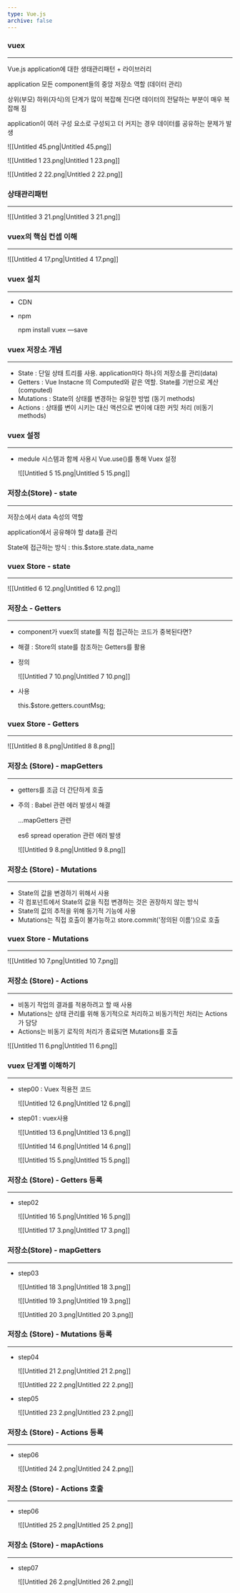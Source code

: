 ```yaml
---
type: Vue.js
archive: false
---
```

### vuex

---

Vue.js application에 대한 생태관리패턴 + 라이브러리

application 모든 component들의 중앙 저장소 역할 (데이터 관리)

상위(부모) 하위(자식)의 단계가 많이 복잡해 진다면 데이터의 전달하는 부분이 매우 복잡해 짐

application이 여러 구성 요소로 구성되고 더 커지는 경우 데이터를 공유하는 문제가 발생

![[Untitled 45.png|Untitled 45.png]]

![[Untitled 1 23.png|Untitled 1 23.png]]

![[Untitled 2 22.png|Untitled 2 22.png]]

  

### 상태관리패턴

---

![[Untitled 3 21.png|Untitled 3 21.png]]

  

### vuex의 핵심 컨셉 이해

---

![[Untitled 4 17.png|Untitled 4 17.png]]

  

### vuex 설치

---

- CDN
    
    <srcipt src="https://unpkg.com/vuex"></script>
    
- npm
    
    npm install vuex —save
    
      
    

### vuex 저장소 개념

---

- State : 단일 상태 트리를 사용. application마다 하나의 저장소를 관리(data)
- Getters : Vue Instacne 의 Computed와 같은 역할. State를 기반으로 계산(computed)
- Mutations : State의 상태를 변경하는 유일한 방법 (동기 methods)
- Actions : 상태를 변이 시키는 대신 액션으로 변이에 대한 커밋 처리 (비동기 methods)

  

### vuex 설정

---

- medule 시스템과 함께 사용시 Vue.use()를 통해 Vuex 설정
    
    ![[Untitled 5 15.png|Untitled 5 15.png]]
    

  

### 저장소(Store) - state

---

저장소에서 data 속성의 역할

application에서 공유해야 할 data를 관리

State에 접근하는 방식 : this.$store.state.data_name

  

### vuex Store - state

---

![[Untitled 6 12.png|Untitled 6 12.png]]

  

### 저장소 - Getters

---

- component가 vuex의 state를 직접 접근하는 코드가 중복된다면?
- 해결 : Store의 state를 참조하는 Getters를 활용
- 정의
    
    ![[Untitled 7 10.png|Untitled 7 10.png]]
    
- 사용
    
    this.$store.getters.countMsg;
    
      
    

### vuex Store - Getters

---

![[Untitled 8 8.png|Untitled 8 8.png]]

  

### 저장소 (Store) - mapGetters

---

- getters를 조금 더 간단하게 호출
- 주의 : Babel 관련 에러 발생시 해결
    
    ...mapGetters 관련
    
    es6 spread operation 관련 에러 발생
    
    ![[Untitled 9 8.png|Untitled 9 8.png]]
    
      
    

### 저장소 (Store) - Mutations

---

- State의 값을 변경하기 위해서 사용
- 각 컴포넌트에서 State의 값을 직접 변경하는 것은 권장하지 않는 방식
- State의 값의 추적을 위해 동기적 기능에 사용
- Mutations는 직접 호출이 불가능하고 store.commit('정의된 이름')으로 호출

  

### vuex Store - Mutations

---

![[Untitled 10 7.png|Untitled 10 7.png]]

  

### 저장소 (Store) - Actions

---

- 비동기 작업의 결과를 적용하려고 할 때 사용
- Mutations는 상태 관리를 위해 동기적으로 처리하고 비동기적인 처리는 Actions가 담당
- Actions는 비동기 로직의 처리가 종료되면 Mutations를 호출

  

![[Untitled 11 6.png|Untitled 11 6.png]]

  

### vuex 단계별 이해하기

---

- step00 : Vuex 적용전 코드
    
    ![[Untitled 12 6.png|Untitled 12 6.png]]
    
      
    
- step01 : vuex사용
    
    ![[Untitled 13 6.png|Untitled 13 6.png]]
    
    ![[Untitled 14 6.png|Untitled 14 6.png]]
    
    ![[Untitled 15 5.png|Untitled 15 5.png]]
    

  

### 저장소 (Store) - Getters 등록

---

- step02
    
    ![[Untitled 16 5.png|Untitled 16 5.png]]
    
    ![[Untitled 17 3.png|Untitled 17 3.png]]
    
      
    

### 저장소(Store) - mapGetters

---

- step03
    
    ![[Untitled 18 3.png|Untitled 18 3.png]]
    
    ![[Untitled 19 3.png|Untitled 19 3.png]]
    
    ![[Untitled 20 3.png|Untitled 20 3.png]]
    
      
    

### 저장소 (Store) - Mutations 등록

---

- step04
    
    ![[Untitled 21 2.png|Untitled 21 2.png]]
    
    ![[Untitled 22 2.png|Untitled 22 2.png]]
    
      
    
- step05
    
    ![[Untitled 23 2.png|Untitled 23 2.png]]
    
      
    

### 저장소 (Store) - Actions 등록

---

- step06
    
    ![[Untitled 24 2.png|Untitled 24 2.png]]
    
      
    

### 저장소 (Store) - Actions 호출

---

- step06
    
    ![[Untitled 25 2.png|Untitled 25 2.png]]
    
      
    

### 저장소 (Store) - mapActions

---

- step07
    
    ![[Untitled 26 2.png|Untitled 26 2.png]]